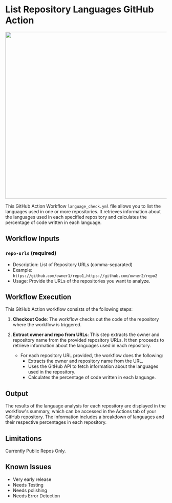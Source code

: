 # List Repository Languages GitHub Action

<img src="https://github.com/appatalks/GH-Action-Repo-Language-Check/assets/4163156/e98ba2df-3383-4bdc-95b2-70cc96289d75" width="520">

This GitHub Action Workflow ```language_check.yml``` file allows you to list the languages used in one or more repositories. It retrieves information about the languages used in each specified repository and calculates the percentage of code written in each language.

## Workflow Inputs

### `repo-urls` (required)

- Description: List of Repository URLs (comma-separated)
- Example: `https://github.com/owner1/repo1,https://github.com/owner2/repo2`
- Usage: Provide the URLs of the repositories you want to analyze.

## Workflow Execution

This GitHub Action workflow consists of the following steps:

1. **Checkout Code**: The workflow checks out the code of the repository where the workflow is triggered.

2. **Extract owner and repo from URLs**: This step extracts the owner and repository name from the provided repository URLs. It then proceeds to retrieve information about the languages used in each repository.

    - For each repository URL provided, the workflow does the following:
        - Extracts the owner and repository name from the URL.
        - Uses the GitHub API to fetch information about the languages used in the repository.
        - Calculates the percentage of code written in each language.

## Output

The results of the language analysis for each repository are displayed in the workflow's summary, which can be accessed in the Actions tab of your GitHub repository. The information includes a breakdown of languages and their respective percentages in each repository.

## Limitations

Currently Public Repos Only.

## Known Issues

- Very early release
- Needs Testing
- Needs polishing
- Needs Error Detection
